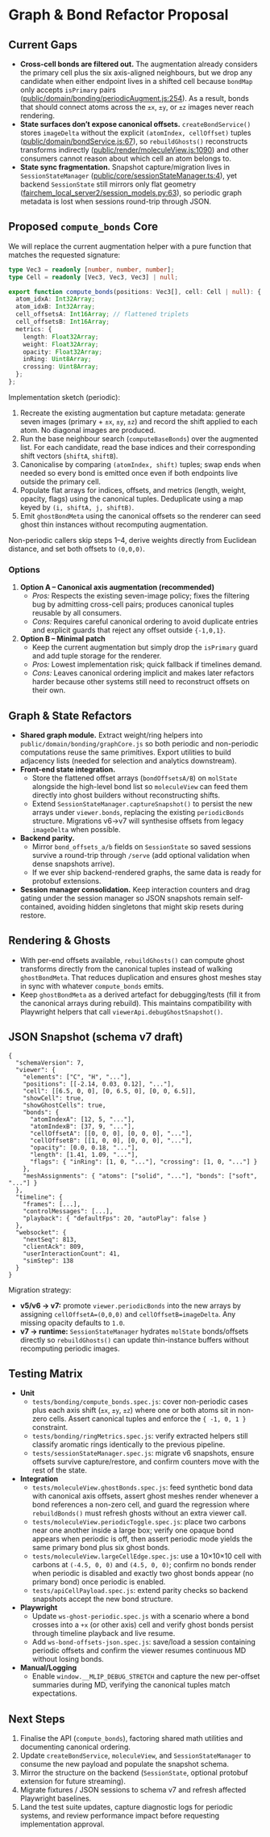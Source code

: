 # Graph & Bond Refactor Proposal

## Current Gaps
- **Cross-cell bonds are filtered out.** The augmentation already considers the primary cell plus the six axis-aligned neighbours, but we drop any candidate when either endpoint lives in a shifted cell because `bondMap` only accepts `isPrimary` pairs ([public/domain/bonding/periodicAugment.js:254](public/domain/bonding/periodicAugment.js:254)). As a result, bonds that should connect atoms across the `±x`, `±y`, or `±z` images never reach rendering.
- **State surfaces don’t expose canonical offsets.** `createBondService()` stores `imageDelta` without the explicit `(atomIndex, cellOffset)` tuples ([public/domain/bondService.js:67](public/domain/bondService.js:67)), so `rebuildGhosts()` reconstructs transforms indirectly ([public/render/moleculeView.js:1090](public/render/moleculeView.js:1090)) and other consumers cannot reason about which cell an atom belongs to.
- **State sync fragmentation.** Snapshot capture/migration lives in `SessionStateManager` ([public/core/sessionStateManager.ts:4](public/core/sessionStateManager.ts:4)), yet backend `SessionState` still mirrors only flat geometry ([fairchem_local_server2/session_models.py:63](fairchem_local_server2/session_models.py:63)), so periodic graph metadata is lost when sessions round-trip through JSON.

## Proposed `compute_bonds` Core
We will replace the current augmentation helper with a pure function that matches the requested signature:

```ts
type Vec3 = readonly [number, number, number];
type Cell = readonly [Vec3, Vec3, Vec3] | null;

export function compute_bonds(positions: Vec3[], cell: Cell | null): {
  atom_idxA: Int32Array;
  atom_idxB: Int32Array;
  cell_offsetsA: Int16Array; // flattened triplets
  cell_offsetsB: Int16Array;
  metrics: {
    length: Float32Array;
    weight: Float32Array;
    opacity: Float32Array;
    inRing: Uint8Array;
    crossing: Uint8Array;
  };
};
```

Implementation sketch (periodic):
1. Recreate the existing augmentation but capture metadata: generate seven images (primary + `±x`, `±y`, `±z`) and record the shift applied to each atom. No diagonal images are produced.
2. Run the base neighbour search (`computeBaseBonds`) over the augmented list. For each candidate, read the base indices and their corresponding shift vectors (`shiftA`, `shiftB`).
3. Canonicalise by comparing `(atomIndex, shift)` tuples; swap ends when needed so every bond is emitted once even if both endpoints live outside the primary cell.
4. Populate flat arrays for indices, offsets, and metrics (length, weight, opacity, flags) using the canonical tuples. Deduplicate using a map keyed by `(i, shiftA, j, shiftB)`.
5. Emit `ghostBondMeta` using the canonical offsets so the renderer can seed ghost thin instances without recomputing augmentation.

Non-periodic callers skip steps 1–4, derive weights directly from Euclidean distance, and set both offsets to `(0,0,0)`.

### Options
1. **Option A – Canonical axis augmentation (recommended)**
   - *Pros:* Respects the existing seven-image policy; fixes the filtering bug by admitting cross-cell pairs; produces canonical tuples reusable by all consumers.
   - *Cons:* Requires careful canonical ordering to avoid duplicate entries and explicit guards that reject any offset outside `{-1,0,1}`.
2. **Option B – Minimal patch**
   - Keep the current augmentation but simply drop the `isPrimary` guard and add tuple storage for the renderer.
   - *Pros:* Lowest implementation risk; quick fallback if timelines demand.
   - *Cons:* Leaves canonical ordering implicit and makes later refactors harder because other systems still need to reconstruct offsets on their own.

## Graph & State Refactors
- **Shared graph module.** Extract weight/ring helpers into `public/domain/bonding/graphCore.js` so both periodic and non-periodic computations reuse the same primitives. Export utilities to build adjacency lists (needed for selection and analytics downstream).
- **Front-end state integration.**
  - Store the flattened offset arrays (`bondOffsetsA/B`) on `molState` alongside the high-level bond list so `moleculeView` can feed them directly into ghost builders without reconstructing shifts.
  - Extend `SessionStateManager.captureSnapshot()` to persist the new arrays under `viewer.bonds`, replacing the existing `periodicBonds` structure. Migrations v6→v7 will synthesise offsets from legacy `imageDelta` when possible.
- **Backend parity.**
  - Mirror `bond_offsets_a/b` fields on `SessionState` so saved sessions survive a round-trip through `/serve` (add optional validation when dense snapshots arrive).
  - If we ever ship backend-rendered graphs, the same data is ready for protobuf extensions.
- **Session manager consolidation.** Keep interaction counters and drag gating under the session manager so JSON snapshots remain self-contained, avoiding hidden singletons that might skip resets during restore.

## Rendering & Ghosts
- With per-end offsets available, `rebuildGhosts()` can compute ghost transforms directly from the canonical tuples instead of walking `ghostBondMeta`. That reduces duplication and ensures ghost meshes stay in sync with whatever `compute_bonds` emits.
- Keep `ghostBondMeta` as a derived artefact for debugging/tests (fill it from the canonical arrays during rebuild). This maintains compatibility with Playwright helpers that call `viewerApi.debugGhostSnapshot()`.

## JSON Snapshot (schema v7 draft)
```jsonc
{
  "schemaVersion": 7,
  "viewer": {
    "elements": ["C", "H", "..."],
    "positions": [[-2.14, 0.03, 0.12], "..."],
    "cell": [[6.5, 0, 0], [0, 6.5, 0], [0, 0, 6.5]],
    "showCell": true,
    "showGhostCells": true,
    "bonds": {
      "atomIndexA": [12, 5, "..."],
      "atomIndexB": [37, 9, "..."],
      "cellOffsetA": [[0, 0, 0], [0, 0, 0], "..."],
      "cellOffsetB": [[1, 0, 0], [0, 0, 0], "..."],
      "opacity": [0.0, 0.18, "..."],
      "length": [1.41, 1.09, "..."],
      "flags": { "inRing": [1, 0, "..."], "crossing": [1, 0, "..."] }
    },
    "meshAssignments": { "atoms": ["solid", "..."], "bonds": ["soft", "..."] }
  },
  "timeline": {
    "frames": [...],
    "controlMessages": [...],
    "playback": { "defaultFps": 20, "autoPlay": false }
  },
  "websocket": {
    "nextSeq": 813,
    "clientAck": 809,
    "userInteractionCount": 41,
    "simStep": 138
  }
}
```

Migration strategy:
- **v5/v6 → v7:** promote `viewer.periodicBonds` into the new arrays by assigning `cellOffsetA=(0,0,0)` and `cellOffsetB=imageDelta`. Any missing opacity defaults to `1.0`.
- **v7 → runtime:** `SessionStateManager` hydrates `molState` bonds/offsets directly so `rebuildGhosts()` can update thin-instance buffers without recomputing periodic images.

## Testing Matrix
- **Unit**
  - `tests/bonding/compute_bonds.spec.js`: cover non-periodic cases plus each axis shift (`±x`, `±y`, `±z`) where one or both atoms sit in non-zero cells. Assert canonical tuples and enforce the `{ -1, 0, 1 }` constraint.
  - `tests/bonding/ringMetrics.spec.js`: verify extracted helpers still classify aromatic rings identically to the previous pipeline.
  - `tests/sessionStateManager.spec.js`: migrate v6 snapshots, ensure offsets survive capture/restore, and confirm counters move with the rest of the state.
- **Integration**
  - `tests/moleculeView.ghostBonds.spec.js`: feed synthetic bond data with canonical axis offsets, assert ghost meshes render whenever a bond references a non-zero cell, and guard the regression where `rebuildBonds()` must refresh ghosts without an extra viewer call.
  - `tests/moleculeView.periodicToggle.spec.js`: place two carbons near one another inside a large box; verify one opaque bond appears when periodic is off, then assert periodic mode yields the same primary bond plus six ghost bonds.
  - `tests/moleculeView.largeCellEdge.spec.js`: use a 10×10×10 cell with carbons at `(-4.5, 0, 0)` and `(4.5, 0, 0)`; confirm no bonds render when periodic is disabled and exactly two ghost bonds appear (no primary bond) once periodic is enabled.
  - `tests/apiCellPayload.spec.js`: extend parity checks so backend snapshots accept the new bond structure.
- **Playwright**
  - Update `ws-ghost-periodic.spec.js` with a scenario where a bond crosses into a `+x` (or other axis) cell and verify ghost bonds persist through timeline playback and live resume.
  - Add `ws-bond-offsets-json.spec.js`: save/load a session containing periodic offsets and confirm the viewer resumes continuous MD without losing bonds.
- **Manual/Logging**
  - Enable `window.__MLIP_DEBUG_STRETCH` and capture the new per-offset summaries during MD, verifying the canonical tuples match expectations.

## Next Steps
1. Finalise the API (`compute_bonds`), factoring shared math utilities and documenting canonical ordering.
2. Update `createBondService`, `moleculeView`, and `SessionStateManager` to consume the new payload and populate the snapshot schema.
3. Mirror the structure on the backend (`SessionState`, optional protobuf extension for future streaming).
4. Migrate fixtures / JSON sessions to schema v7 and refresh affected Playwright baselines.
5. Land the test suite updates, capture diagnostic logs for periodic systems, and review performance impact before requesting implementation approval.
